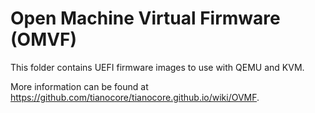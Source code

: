 Open Machine Virtual Firmware (OMVF)
====================================

This folder contains UEFI firmware images to use with QEMU and KVM.

More information can be found at https://github.com/tianocore/tianocore.github.io/wiki/OVMF.
